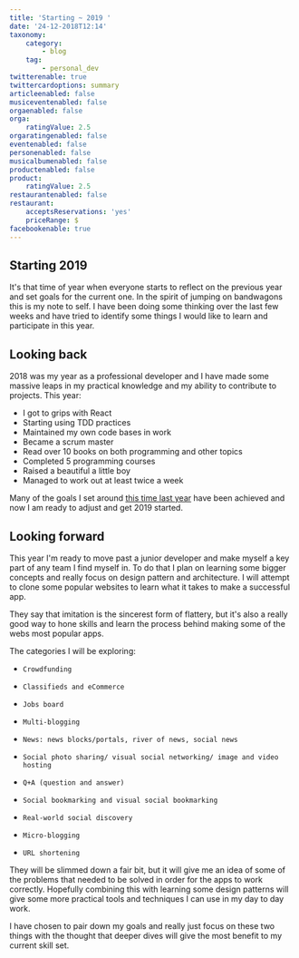 ```yaml
---
title: 'Starting ~ 2019 '
date: '24-12-2018T12:14'
taxonomy:
    category:
        - blog
    tag:
        - personal_dev
twitterenable: true
twittercardoptions: summary
articleenabled: false
musiceventenabled: false
orgaenabled: false
orga:
    ratingValue: 2.5
orgaratingenabled: false
eventenabled: false
personenabled: false
musicalbumenabled: false
productenabled: false
product:
    ratingValue: 2.5
restaurantenabled: false
restaurant:
    acceptsReservations: 'yes'
    priceRange: $
facebookenable: true
---
```


## Starting 2019

It's that time of year when everyone starts to reflect on the previous year and set goals for the current one. In the spirit of jumping on bandwagons this is my note to self. I have been doing some thinking over the last few weeks and have tried to identify some things I would like to learn and participate in this year.

## Looking back 

2018 was my year as a professional developer and I have made some massive leaps in my practical knowledge and my ability to contribute to projects. This year:

* I got to grips with React
* Starting using TDD practices
* Maintained my own code bases in work
* Became a scrum master
* Read over 10 books on both programming and other topics
* Completed 5 programming courses
* Raised a beautiful a little boy
* Managed to work out at least twice a week

Many of the goals I set around [this time last year](https://adam.harpur.io/blog/starting-2018) have been achieved and now I am ready to adjust and get 2019 started.

## Looking forward

This year I'm ready to move past a junior developer and make myself a key part of any team I find myself in. To do that I plan on learning some bigger concepts and really focus on design pattern and architecture. I will attempt to clone some popular websites to learn what it takes to make a successful app. 

They say that imitation is the sincerest form of flattery, but it's also a really good way to hone skills and learn the process behind making some of the webs most popular apps.

The categories I will be exploring: 

*     Crowdfunding
*     Classifieds and eCommerce
*     Jobs board
*     Multi-blogging
*     News: news blocks/portals, river of news, social news
*     Social photo sharing/ visual social networking/ image and video hosting
*     Q+A (question and answer)
*     Social bookmarking and visual social bookmarking
*     Real-world social discovery
*     Micro-blogging
*     URL shortening

They will be slimmed down a fair bit, but it will give me an idea of some of the problems that needed to be solved in order for the apps to work correctly. Hopefully combining this with learning some design patterns will give some more practical tools and techniques I can use in my day to day work. 

I have chosen to pair down my goals and really just focus on these two things with the thought that deeper dives will give the most benefit to my current skill set.


